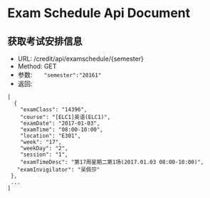 Exam Schedule Api Document
==========================

## 获取考试安排信息
* URL: /credit/api/examschedule/{semester}
* Method: GET
* 参数: 
  ```  "semester":"20161"  ```       
* 返回:

 ```    
 [
   { 
     "examClass": "14396",
     "course": "[ELC1]英语(ELC1)",
     "examDate": "2017-01-03", 
     "examTime": "08:00-10:00",
     "location": "E301",            
     "week": "17",            
     "weekDay": "2",
     "session": "1",            
     "examTimeDesc": "第17周星期二第1场(2017.01.03 08:00-10:00)", 
    "examInvigilator": "吴佩莎"        
  },    
  ...
 ]
```

